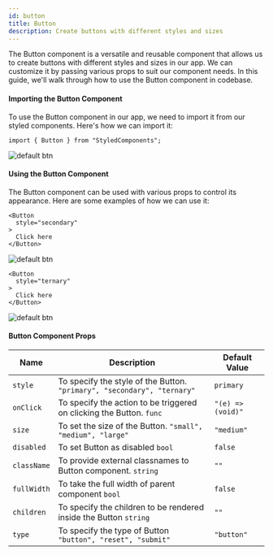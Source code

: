 ```yaml
---
id: button
title: Button
description: Create buttons with different styles and sizes
---
```


The Button component is a versatile and reusable component that allows us to
create buttons with different styles and sizes in our app. We can customize it
by passing various props to suit our component needs. In this guide, we'll walk
through how to use the Button component in codebase.

#### Importing the Button Component

To use the Button component in our app, we need to import it from our styled
components. Here's how we can import it:

```
import { Button } from "StyledComponents";
```

![default btn](/img/button/primary-btn.png)

#### Using the Button Component

The Button component can be used with various props to control its appearance.
Here are some examples of how we can use it:

```
<Button
  style="secondary"
>
  Click here
</Button>
```

![default btn](/img/button/secondary-btn.png)

```
<Button
  style="ternary"
>
  Click here
</Button>
```

![default btn](/img/button/ternary-btn.png)

#### Button Component Props

| Name        | Description                                                              | Default Value     |
| ----------- | ------------------------------------------------------------------------ | ----------------- |
| `style`     | To specify the style of the Button. `"primary", "secondary", "ternary" ` | `primary`         |
| `onClick`   | To specify the action to be triggered on clicking the Button. `func`     | `"(e) => (void)"` |
| `size`      | To set the size of the Button. `"small", "medium", "large"`              | `"medium"`        |
| `disabled`  | To set Button as disabled `bool`                                         | `false`           |
| `className` | To provide external classnames to Button component. `string`             | `""`              |
| `fullWidth` | To take the full width of parent component `bool`                        | `false`           |
| `children`  | To specify the children to be rendered inside the Button `string`        | `""`              |
| `type`      | To specify the type of Button `"button", "reset", "submit" `             | `"button"`        |
